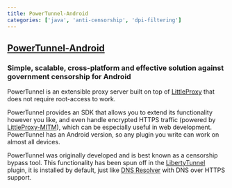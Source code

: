 ```yaml
---
title: PowerTunnel-Android
categories: ['java', 'anti-censorship', 'dpi-filtering']
---
```

## [PowerTunnel-Android](https://github.com/krlvm/PowerTunnel-Android)

### Simple, scalable, cross-platform and effective solution against government censorship for Android

PowerTunnel is an extensible proxy server built on top of [LittleProxy](https://github.com/adamfisk/LittleProxy) that does not require root-access to work.

PowerTunnel provides an SDK that allows you to extend its functionality however you like, and even handle encrypted HTTPS traffic (powered by [LittleProxy-MITM](https://github.com/ganskef/LittleProxy-mitm)), which can be especially useful in web development. PowerTunnel has an Android version, so any plugin you write can work on almost all devices.


PowerTunnel was originally developed and is best known as a censorship bypass tool. This functionality has been spun off in the [LibertyTunnel](https://github.com/krlvm/LibertyTunnel) plugin, it is installed by default, just like [DNS Resolver](https://github.com/krlvm/PowerTunnel-DNS) with DNS over HTTPS support.

